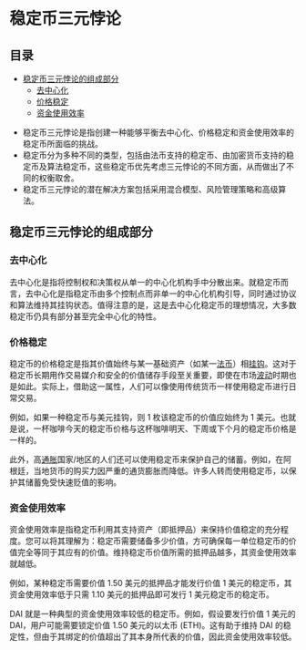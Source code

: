 # 稳定币三元悖论

## 目录

- [稳定币三元悖论的组成部分](#稳定币三元悖论的组成部分)
  - [去中心化](#去中心化)
  - [价格稳定](#价格稳定)
  - [资金使用效率](#资金使用效率)

* 稳定币三元悖论是指创建一种能够平衡去中心化、价格稳定和资金使用效率的稳定币所面临的挑战。
* 稳定币分为多种不同的类型，包括由法币支持的稳定币、由加密货币支持的稳定币及算法稳定币，这些稳定币优先考虑三元悖论的不同方面，从而做出了不同的权衡取舍。
* 稳定币三元悖论的潜在解决方案包括采用混合模型、风险管理策略和高级算法。

## 稳定币三元悖论的组成部分

### 去中心化

去中心化是指将控制权和决策权从单一的中心化机构手中分散出来。就稳定币而言，去中心化是指稳定币由多个控制点而非单一的中心化机构引导，同时通过协议和算法维持其挂钩状态。值得注意的是，这是去中心化稳定币的理想情况，大多数稳定币仍具有部分甚至完全中心化的特性。

### 价格稳定

稳定币的价格稳定是指其价值始终与某一基础资产（如某一[法币](https://academy.binance.com/zh/glossary/fiat "法币")）相[挂钩](https://academy.binance.com/zh/glossary/pegged-currency "挂钩")。这对于稳定币长期用作交易媒介和安全的价值储存手段至关重要，即使在市场[波动](https://academy.binance.com/zh/glossary/volatility "波动")时期也是如此。实际上，借助这一属性，人们可以像使用传统货币一样使用稳定币进行日常交易。

例如，如果一种稳定币与美元挂钩，则 1 枚该稳定币的价值应始终为 1 美元。也就是说，一杯咖啡今天的稳定币价格与这杯咖啡明天、下周或下个月的稳定币价格是一样的。

此外，高[通胀](https://academy.binance.com/zh/articles/what-is-inflation "通胀")国家/地区的人们还可以使用稳定币来保护自己的储蓄。例如，在阿根廷，当地货币的购买力因严重的通货膨胀而降低。许多人转而使用稳定币，以保护其储蓄免受快速贬值的影响。

### 资金使用效率

资金使用效率是指稳定币利用其支持资产（即抵押品）来保持价值稳定的充分程度。您可以将其理解为：稳定币需要储备多少价值，方可确保每一单位稳定币的价值完全等同于其应有的价值。维持稳定币价值所需的抵押品越多，其资金使用效率就越低。

例如，某种稳定币需要价值 1.50 美元的抵押品才能发行价值 1 美元的稳定币，其资金使用效率低于只需 1.10 美元的抵押品即可发行 1 美元稳定币的稳定币。

DAI 就是一种典型的资金使用效率较低的稳定币。例如，假设要发行价值 1 美元的 DAI，用户可能需要锁定价值 1.50 美元的以太币 (ETH)。这有助于维持 DAI 的稳定性，但由于其绑定的价值超出了其本身所代表的价值，因此资金使用效率较低。

